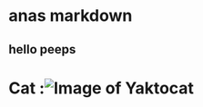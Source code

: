 # anas markdown
## hello peeps
# Cat :![Image of Yaktocat](https://octodex.github.com/images/yaktocat.png)
